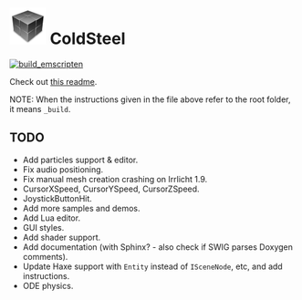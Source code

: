 # ![icon](logo.png) ColdSteel

[![build_emscripten](https://github.com/JaviCervera/coldsteel/actions/workflows/build_emscripten.yml/badge.svg)](https://github.com/JaviCervera/coldsteel/actions/workflows/build_emscripten.yml)

Check out [this readme](_build/README.md).

NOTE: When the instructions given in the file above refer to the root folder, it means `_build`.

## TODO

* Add particles support & editor.
* Fix audio positioning.
* Fix manual mesh creation crashing on Irrlicht 1.9.
* CursorXSpeed, CursorYSpeed, CursorZSpeed.
* JoystickButtonHit.
* Add more samples and demos.
* Add Lua editor.
* GUI styles.
* Add shader support.
* Add documentation (with Sphinx? - also check if SWIG parses Doxygen comments).
* Update Haxe support with `Entity` instead of `ISceneNode`, etc, and add instructions.
* ODE physics.
